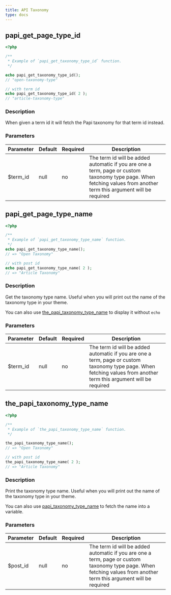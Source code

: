 ```yaml
---
title: API Taxonomy
type: docs
---
```


## papi_get_page_type_id

```php
<?php

/**
 * Example of `papi_get_taxonomy_type_id` function.
 */

echo papi_get_taxonomy_type_id();
// "open-taxonomy-type"

// with term id
echo papi_get_taxonomy_type_id( 2 );
// "article-taxonomy-type"
```

### Description

When given a term id it will fetch the Papi taxonomy for that term id instead.

### Parameters

Parameter | Default | Required | Description
----------|---------|----------|------------------------------------------------
$term_id  | null    | no       | The term id will be added automatic if you are one a term, page or custom taxonomy type page. When fetching values from another term this argument will be required

## papi_get_page_type_name

```php
<?php

/**
 * Example of `papi_get_taxonomy_type_name` function.
 */
echo papi_get_taxonomy_type_name();
// => "Open Taxonomy"

// with post id
echo papi_get_taxonomy_type_name( 2 );
// => "Article Taxonomy"
```

### Description

Get the taxonomy type name. Useful when you will print out the name of the taxonomy type in your theme.

You can also use [the_papi_taxonomy_type_name](#the_papi_taxonomy_type_name) to display it without `echo`

### Parameters

Parameter | Default | Required | Description
----------|---------|----------|------------------------------------------------
$term_id  | null    | no       | The term id will be added automatic if you are one a term, page or custom taxonomy type page. When fetching values from another term this argument will be required

## the_papi_taxonomy_type_name

```php
<?php

/**
 * Example of `the_papi_taxonomy_type_name` function.
 */

the_papi_taxonomy_type_name();
// => "Open Taxonomy"

// with post id
the_papi_taxonomy_type_name( 2 );
// => "Article Taxonomy"
```

### Description

Print the taxonomy type name. Useful when you will print out the name of the taxonomy type in your theme.

You can also use [papi_taxonomy_type_name](#papi_taxonomy_type_name) to fetch the name into a variable.

### Parameters

Parameter | Default | Required | Description
----------|---------|----------|------------------------------------------------
$post_id  | null    | no       | The term id will be added automatic if you are one a term, page or custom taxonomy type page. When fetching values from another term this argument will be required
